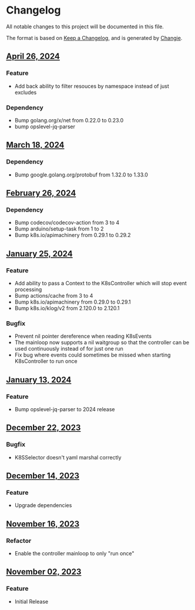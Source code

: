 # Changelog
All notable changes to this project will be documented in this file.

The format is based on [Keep a Changelog](https://keepachangelog.com/en/1.0.0/),
and is generated by [Changie](https://github.com/miniscruff/changie).


## [April 26, 2024]((https://github.com/OpsLevel/opslevel-k8s-controller/compare/v2024.3.18...v2024.4.26))
### Feature
* Add back ability to filter resouces by namespace instead of just excludes
### Dependency
* Bump golang.org/x/net from 0.22.0 to 0.23.0
* bump opslevel-jq-parser

## [March 18, 2024]((https://github.com/OpsLevel/opslevel-k8s-controller/compare/v2024.2.26...v2024.3.18))
### Dependency
* Bump google.golang.org/protobuf from 1.32.0 to 1.33.0

## [February 26, 2024]((https://github.com/OpsLevel/opslevel-k8s-controller/compare/v2024.1.25...v2024.2.26))
### Dependency
* Bump codecov/codecov-action from 3 to 4
* Bump arduino/setup-task from 1 to 2
* Bump k8s.io/apimachinery from 0.29.1 to 0.29.2

## [January 25, 2024]((https://github.com/OpsLevel/opslevel-k8s-controller/compare/v2024.1.13...v2024.1.25))
### Feature
* Add ability to pass a Context to the K8sController which will stop event processing
* Bump actions/cache from 3 to 4
* Bump k8s.io/apimachinery from 0.29.0 to 0.29.1
* Bump k8s.io/klog/v2 from 2.120.0 to 2.120.1
### Bugfix
* Prevent nil pointer dereference when reading K8sEvents
* The mainloop now supports a nil waitgroup so that the controller can be used continuously instead of for just one run
* Fix bug where events could sometimes be missed when starting K8sController to run once

## [January 13, 2024]((https://github.com/OpsLevel/opslevel-k8s-controller/compare/v2023.12.22...v2024.1.13))
### Feature
* Bump opslevel-jq-parser to 2024 release

## [December 22, 2023]((https://github.com/OpsLevel/opslevel-k8s-controller/compare/v2023.12.14...v2023.12.22))
### Bugfix
* K8SSelector doesn't yaml marshal correctly

## [December 14, 2023]((https://github.com/OpsLevel/opslevel-k8s-controller/compare/v2023.11.16...v2023.12.14))
### Feature
* Upgrade dependencies

## [November 16, 2023]((https://github.com/OpsLevel/opslevel-k8s-controller/compare/v2023.11.2...v2023.11.16))
### Refactor
* Enable the controller mainloop to only "run once"

## [November 02, 2023]((https://github.com/OpsLevel/opslevel-k8s-controller/compare/v0.0.0...v2023.11.2))
### Feature
* Initial Release
